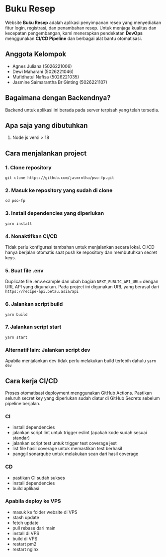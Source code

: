 # Buku Resep

Website **Buku Resep** adalah aplikasi penyimpanan resep yang menyediakan fitur login, registrasi, dan penambahan resep. Untuk menjaga kualitas dan kecepatan pengembangan, kami menerapkan pendekatan **DevOps** menggunakan **CI/CD Pipeline** dan berbagai alat bantu otomatisasi.

## Anggota Kelompok

- Agnes Juliana (5026221006)
- Dewi Maharani (5026221046)
- Mufidhatul Nafisa (5026221035)
- Jasmine Saimarantha Br Ginting (5026221107)

## Bagaimana dengan Backendnya?

Backend untuk aplikasi ini berada pada server terpisah yang telah tersedia.

## Apa saja yang dibutuhkan
1. Node js versi > 18

## Cara menjalankan project
### 1. Clone repository
```git clone https://github.com/jasmrntha/pso-fp.git```

### 2. Masuk ke repository yang sudah di clone
```cd pso-fp```

### 3. Install dependencies yang diperlukan
```yarn install```

### 4. Nonaktifkan CI/CD
Tidak perlu konfigurasi tambahan untuk menjalankan secara lokal. CI/CD hanya berjalan otomatis saat push ke repository dan membutuhkan secret keys.

### 5. Buat file .env
Duplicate file .env.example dan ubah bagian `NEXT_PUBLIC_API_URL=` dengan URL API yang digunakan. Pada project ini digunakan URL yang berasal dari `https://recipe-api.betau.asia/api`

### 6. Jalankan script build
```yarn build```

### 7. Jalankan script start
```yarn start```

### Alternatif lain: Jalankan script dev
Apabila menjalankan dev tidak perlu melakukan build terlebih dahulu
```yarn dev```

## Cara kerja CI/CD
Proses otomatisasi deployment menggunakan GitHub Actions.
Pastikan seluruh secret key yang diperlukan sudah diatur di GitHub Secrets sebelum pipeline berjalan.

### CI
- install dependencies
- jalankan script lint untuk trigger eslint (apakah kode sudah sesuai standar)
- jalankan script test untuk trigger test coverage jest
- list file hasil coverage untuk memastikan test berhasil
- panggil sonarqube untuk melakukan scan dari hasil coverage

### CD
- pastikan CI sudah sukses
- install dependencies
- build aplikasi

### Apabila deploy ke VPS
- masuk ke folder website di VPS
- stash update
- fetch update
- pull rebase dari main
- install di VPS
- build di VPS
- restart pm2
- restart nginx
